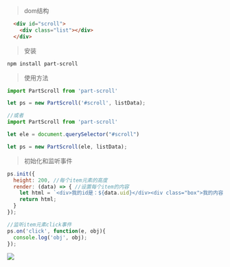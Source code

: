 >dom结构

```html
  <div id="scroll">
    <div class="list"></div>
  </div>
```

>安装

```bash
npm install part-scroll
```

>使用方法

```js
import PartScroll from 'part-scroll'

let ps = new PartScroll('#scroll', listData);

//或者
import PartScroll from 'part-scroll'

let ele = document.querySelector("#scroll")

let ps = new PartScroll(ele, listData);

```

>初始化和监听事件

```js
ps.init({
  height: 200, //每个item元素的高度
  render: (data) => { //设置每个item的内容
    let html = `<div>我的id是：${data.uid}</div><div class="box">我的内容是是：${data.value}<span>测试文字<span></div>`;
    return html;
  }
});

//监听item元素click事件
ps.on('click', function(e, obj){
  console.log('obj', obj);
});
```

![](https://img.shields.io/badge/license-MIT-green)